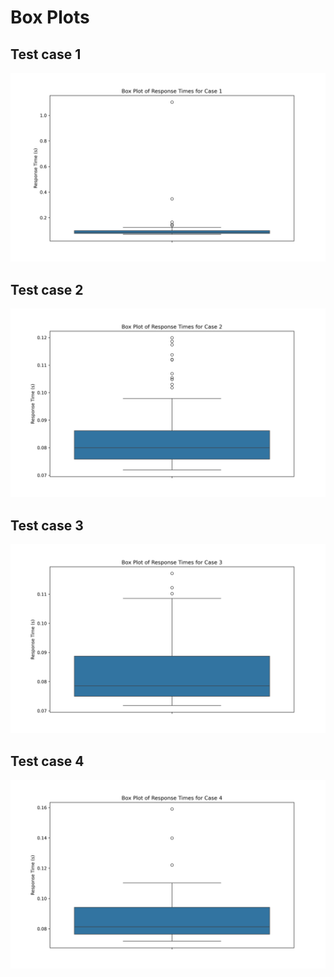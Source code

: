 # Box Plots
## Test case 1
![plot1](box_plot_1.png)


## Test case 2
![plot1](box_plot_2.png)


## Test case 3
![plot1](box_plot_3.png)


## Test case 4
![plot1](box_plot_4.png)

